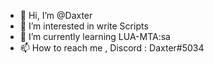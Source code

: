 - 👋 Hi, I’m @Daxter
- 👀 I’m interested in write Scripts
- 🌱 I’m currently learning LUA-MTA:sa
- 📫 How to reach me , Discord : Daxter#5034
